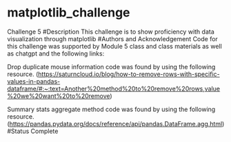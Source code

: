 # matplotlib_challenge
Challenge 5
#Description
This challenge is to show proficiency with data visualization through matplotlib
#Authors and Acknowledgement
Code for this challenge was supported by Module 5 class and class materials as well as chatgpt and the following links:

Drop duplicate mouse information code was found by using the following resource.
(https://saturncloud.io/blog/how-to-remove-rows-with-specific-values-in-pandas-dataframe/#:~:text=Another%20method%20to%20remove%20rows,value%20we%20want%20to%20remove)

Summary stats aggregate method code was found by using the following resource. (https://pandas.pydata.org/docs/reference/api/pandas.DataFrame.agg.html)
#Status
Complete

